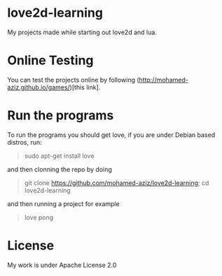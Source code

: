 # love2d-learning
My projects made while starting out love2d and lua.

# Online Testing

You can test the projects online by following (http://mohamed-aziz.github.io/games/)[this link].

# Run the programs

To run the programs you should get love, if you are under Debian based distros, run:

> sudo apt-get install love

and then clonning the repo by doing

> git clone https://github.com/mohamed-aziz/love2d-learning; cd love2d-learning

and then running a project for example

> love pong

# License
My work is under Apache License 2.0
